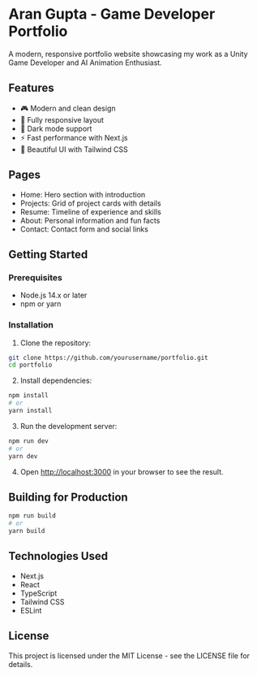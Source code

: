 # Aran Gupta - Game Developer Portfolio

A modern, responsive portfolio website showcasing my work as a Unity Game Developer and AI Animation Enthusiast.

## Features

- 🎮 Modern and clean design
- 📱 Fully responsive layout
- 🌙 Dark mode support
- ⚡ Fast performance with Next.js
- 🎨 Beautiful UI with Tailwind CSS

## Pages

- Home: Hero section with introduction
- Projects: Grid of project cards with details
- Resume: Timeline of experience and skills
- About: Personal information and fun facts
- Contact: Contact form and social links

## Getting Started

### Prerequisites

- Node.js 14.x or later
- npm or yarn

### Installation

1. Clone the repository:
```bash
git clone https://github.com/yourusername/portfolio.git
cd portfolio
```

2. Install dependencies:
```bash
npm install
# or
yarn install
```

3. Run the development server:
```bash
npm run dev
# or
yarn dev
```

4. Open [http://localhost:3000](http://localhost:3000) in your browser to see the result.

## Building for Production

```bash
npm run build
# or
yarn build
```

## Technologies Used

- Next.js
- React
- TypeScript
- Tailwind CSS
- ESLint

## License

This project is licensed under the MIT License - see the LICENSE file for details. 
